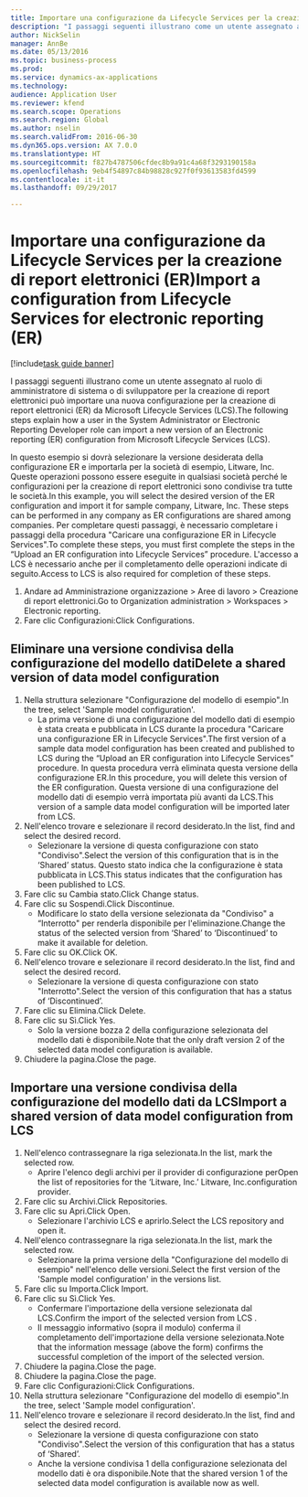 ```yaml
--- 
title: Importare una configurazione da Lifecycle Services per la creazione di report elettronici (ER)
description: "I passaggi seguenti illustrano come un utente assegnato al ruolo di amministratore di sistema o di sviluppatore per la creazione di report elettronici può importare una nuova configurazione per la creazione di report elettronici (ER) da Microsoft Lifecycle Services (LCS)."
author: NickSelin
manager: AnnBe
ms.date: 05/13/2016
ms.topic: business-process
ms.prod: 
ms.service: dynamics-ax-applications
ms.technology: 
audience: Application User
ms.reviewer: kfend
ms.search.scope: Operations
ms.search.region: Global
ms.author: nselin
ms.search.validFrom: 2016-06-30
ms.dyn365.ops.version: AX 7.0.0
ms.translationtype: HT
ms.sourcegitcommit: f827b4787506cfdec8b9a91c4a68f3293190158a
ms.openlocfilehash: 9eb4f54897c84b98828c927f0f93613583fd4599
ms.contentlocale: it-it
ms.lasthandoff: 09/29/2017

---
```

# <a name="import-a-configuration-from-lifecycle-services-for-electronic-reporting-er"></a><span data-ttu-id="6b730-103">Importare una configurazione da Lifecycle Services per la creazione di report elettronici (ER)</span><span class="sxs-lookup"><span data-stu-id="6b730-103">Import a configuration from Lifecycle Services for electronic reporting (ER)</span></span>

[!include[task guide banner](../../includes/task-guide-banner.md)]

<span data-ttu-id="6b730-104">I passaggi seguenti illustrano come un utente assegnato al ruolo di amministratore di sistema o di sviluppatore per la creazione di report elettronici può importare una nuova configurazione per la creazione di report elettronici (ER) da Microsoft Lifecycle Services (LCS).</span><span class="sxs-lookup"><span data-stu-id="6b730-104">The following steps explain how a user in the System Administrator or Electronic Reporting Developer role can import a new version of an Electronic reporting (ER) configuration from Microsoft Lifecycle Services (LCS).</span></span>

<span data-ttu-id="6b730-105">In questo esempio si dovrà selezionare la versione desiderata della configurazione ER e importarla per la società di esempio, Litware, Inc. Queste operazioni possono essere eseguite in qualsiasi società perché le configurazioni per la creazione di report elettronici sono condivise tra tutte le società.</span><span class="sxs-lookup"><span data-stu-id="6b730-105">In this example, you will select the desired version of the ER configuration and import it for sample company, Litware, Inc. These steps can be performed in any company as ER configurations are shared among companies.</span></span> <span data-ttu-id="6b730-106">Per completare questi passaggi, è necessario completare i passaggi della procedura "Caricare una configurazione ER in Lifecycle Services".</span><span class="sxs-lookup"><span data-stu-id="6b730-106">To complete these steps, you must first complete the steps in the “Upload an ER configuration into Lifecycle Services” procedure.</span></span> <span data-ttu-id="6b730-107">L'accesso a LCS è necessario anche per il completamento delle operazioni indicate di seguito.</span><span class="sxs-lookup"><span data-stu-id="6b730-107">Access to LCS is also required for completion of these steps.</span></span>

1. <span data-ttu-id="6b730-108">Andare ad Amministrazione organizzazione > Aree di lavoro > Creazione di report elettronici.</span><span class="sxs-lookup"><span data-stu-id="6b730-108">Go to Organization administration > Workspaces > Electronic reporting.</span></span>
2. <span data-ttu-id="6b730-109">Fare clic Configurazioni:</span><span class="sxs-lookup"><span data-stu-id="6b730-109">Click Configurations.</span></span>

## <a name="delete-a-shared-version-of-data-model-configuration"></a><span data-ttu-id="6b730-110">Eliminare una versione condivisa della configurazione del modello dati</span><span class="sxs-lookup"><span data-stu-id="6b730-110">Delete a shared version of data model configuration</span></span>
1. <span data-ttu-id="6b730-111">Nella struttura selezionare "Configurazione del modello di esempio".</span><span class="sxs-lookup"><span data-stu-id="6b730-111">In the tree, select 'Sample model configuration'.</span></span>
    * <span data-ttu-id="6b730-112">La prima versione di una configurazione del modello dati di esempio è stata creata e pubblicata in LCS durante la procedura "Caricare una configurazione ER in Lifecycle Services".</span><span class="sxs-lookup"><span data-stu-id="6b730-112">The first version of a sample data model configuration has been created and published to LCS during the “Upload an ER configuration into Lifecycle Services” procedure.</span></span> <span data-ttu-id="6b730-113">In questa procedura verrà eliminata questa versione della configurazione ER.</span><span class="sxs-lookup"><span data-stu-id="6b730-113">In this procedure, you will delete this version of the ER configuration.</span></span> <span data-ttu-id="6b730-114">Questa versione di una configurazione del modello dati di esempio verrà importata più avanti da LCS.</span><span class="sxs-lookup"><span data-stu-id="6b730-114">This version of a sample data model configuration will be imported later from LCS.</span></span>  
2. <span data-ttu-id="6b730-115">Nell'elenco trovare e selezionare il record desiderato.</span><span class="sxs-lookup"><span data-stu-id="6b730-115">In the list, find and select the desired record.</span></span>
    * <span data-ttu-id="6b730-116">Selezionare la versione di questa configurazione con stato "Condiviso".</span><span class="sxs-lookup"><span data-stu-id="6b730-116">Select the version of this configuration that is in the ‘Shared’ status.</span></span> <span data-ttu-id="6b730-117">Questo stato indica che la configurazione è stata pubblicata in LCS.</span><span class="sxs-lookup"><span data-stu-id="6b730-117">This status indicates that the configuration has been published to LCS.</span></span>  
3. <span data-ttu-id="6b730-118">Fare clic su Cambia stato.</span><span class="sxs-lookup"><span data-stu-id="6b730-118">Click Change status.</span></span>
4. <span data-ttu-id="6b730-119">Fare clic su Sospendi.</span><span class="sxs-lookup"><span data-stu-id="6b730-119">Click Discontinue.</span></span>
    * <span data-ttu-id="6b730-120">Modificare lo stato della versione selezionata da "Condiviso" a “Interrotto" per renderla disponibile per l'eliminazione.</span><span class="sxs-lookup"><span data-stu-id="6b730-120">Change the status of the selected version from ‘Shared’ to ‘Discontinued’ to make it available for deletion.</span></span>  
5. <span data-ttu-id="6b730-121">Fare clic su OK.</span><span class="sxs-lookup"><span data-stu-id="6b730-121">Click OK.</span></span>
6. <span data-ttu-id="6b730-122">Nell'elenco trovare e selezionare il record desiderato.</span><span class="sxs-lookup"><span data-stu-id="6b730-122">In the list, find and select the desired record.</span></span>
    * <span data-ttu-id="6b730-123">Selezionare la versione di questa configurazione con stato "Interrotto".</span><span class="sxs-lookup"><span data-stu-id="6b730-123">Select the version of this configuration that has a status of ‘Discontinued’.</span></span>  
7. <span data-ttu-id="6b730-124">Fare clic su Elimina.</span><span class="sxs-lookup"><span data-stu-id="6b730-124">Click Delete.</span></span>
8. <span data-ttu-id="6b730-125">Fare clic su Sì.</span><span class="sxs-lookup"><span data-stu-id="6b730-125">Click Yes.</span></span>
    * <span data-ttu-id="6b730-126">Solo la versione bozza 2 della configurazione selezionata del modello dati è disponibile.</span><span class="sxs-lookup"><span data-stu-id="6b730-126">Note that the only draft version 2 of the selected data model configuration is available.</span></span>  
9. <span data-ttu-id="6b730-127">Chiudere la pagina.</span><span class="sxs-lookup"><span data-stu-id="6b730-127">Close the page.</span></span>

## <a name="import-a-shared-version-of-data-model-configuration-from-lcs"></a><span data-ttu-id="6b730-128">Importare una versione condivisa della configurazione del modello dati da LCS</span><span class="sxs-lookup"><span data-stu-id="6b730-128">Import a shared version of data model configuration from LCS</span></span>
1. <span data-ttu-id="6b730-129">Nell'elenco contrassegnare la riga selezionata.</span><span class="sxs-lookup"><span data-stu-id="6b730-129">In the list, mark the selected row.</span></span>
    * <span data-ttu-id="6b730-130">Aprire l'elenco degli archivi per il provider di configurazione per</span><span class="sxs-lookup"><span data-stu-id="6b730-130">Open the list of repositories for the ‘Litware, Inc.’</span></span> <span data-ttu-id="6b730-131">Litware, Inc.</span><span class="sxs-lookup"><span data-stu-id="6b730-131">configuration provider.</span></span>  
2. <span data-ttu-id="6b730-132">Fare clic su Archivi.</span><span class="sxs-lookup"><span data-stu-id="6b730-132">Click Repositories.</span></span>
3. <span data-ttu-id="6b730-133">Fare clic su Apri.</span><span class="sxs-lookup"><span data-stu-id="6b730-133">Click Open.</span></span>
    * <span data-ttu-id="6b730-134">Selezionare l'archivio LCS e aprirlo.</span><span class="sxs-lookup"><span data-stu-id="6b730-134">Select the LCS repository and open it.</span></span>  
4. <span data-ttu-id="6b730-135">Nell'elenco contrassegnare la riga selezionata.</span><span class="sxs-lookup"><span data-stu-id="6b730-135">In the list, mark the selected row.</span></span>
    * <span data-ttu-id="6b730-136">Selezionare la prima versione della "Configurazione del modello di esempio" nell'elenco delle versioni.</span><span class="sxs-lookup"><span data-stu-id="6b730-136">Select the first version of the 'Sample model configuration' in the versions list.</span></span>  
5. <span data-ttu-id="6b730-137">Fare clic su Importa.</span><span class="sxs-lookup"><span data-stu-id="6b730-137">Click Import.</span></span>
6. <span data-ttu-id="6b730-138">Fare clic su Sì.</span><span class="sxs-lookup"><span data-stu-id="6b730-138">Click Yes.</span></span>
    * <span data-ttu-id="6b730-139">Confermare l'importazione della versione selezionata dal LCS.</span><span class="sxs-lookup"><span data-stu-id="6b730-139">Confirm the import of the selected version from LCS .</span></span>  
    * <span data-ttu-id="6b730-140">Il messaggio informativo (sopra il modulo) conferma il completamento dell'importazione della versione selezionata.</span><span class="sxs-lookup"><span data-stu-id="6b730-140">Note that the information message (above the form) confirms the successful completion of the import of the selected version.</span></span>  
7. <span data-ttu-id="6b730-141">Chiudere la pagina.</span><span class="sxs-lookup"><span data-stu-id="6b730-141">Close the page.</span></span>
8. <span data-ttu-id="6b730-142">Chiudere la pagina.</span><span class="sxs-lookup"><span data-stu-id="6b730-142">Close the page.</span></span>
9. <span data-ttu-id="6b730-143">Fare clic Configurazioni:</span><span class="sxs-lookup"><span data-stu-id="6b730-143">Click Configurations.</span></span>
10. <span data-ttu-id="6b730-144">Nella struttura selezionare "Configurazione del modello di esempio".</span><span class="sxs-lookup"><span data-stu-id="6b730-144">In the tree, select 'Sample model configuration'.</span></span>
11. <span data-ttu-id="6b730-145">Nell'elenco trovare e selezionare il record desiderato.</span><span class="sxs-lookup"><span data-stu-id="6b730-145">In the list, find and select the desired record.</span></span>
    * <span data-ttu-id="6b730-146">Selezionare la versione di questa configurazione con stato "Condiviso".</span><span class="sxs-lookup"><span data-stu-id="6b730-146">Select the version of this configuration that has a status of ‘Shared’.</span></span>  
    * <span data-ttu-id="6b730-147">Anche la versione condivisa 1 della configurazione selezionata del modello dati è ora disponibile.</span><span class="sxs-lookup"><span data-stu-id="6b730-147">Note that the shared version 1 of the selected data model configuration is available now as well.</span></span>  


